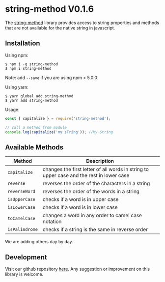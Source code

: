 # string-method V0.1.6

The [string-method](https://github.com/oreste-abizera/string-method) library provides access to string properties and methods that are not available for the native string in javascript.

## Installation

Using npm:

```shell
$ npm i -g string-method
$ npm i string-method
```

Note: add `--save` if you are using npm < 5.0.0

Using yarn:

```shell
$ yarn global add string-method
$ yarn add string-method
```

Usage:

```js
const { capitalize } = require('string-method');

// call a method from module
console.log(capitalize('my sTring')); //My String
```

## Available Methods

| Method         | Description                                                                              |
| -------------- | ---------------------------------------------------------------------------------------- |
| `capitalize`   | changes the first letter of all words in string to upper case and the rest in lower case |
| `reverse`      | reverses the order of the characters in a string                                         |
| `reverseWord`  | reverses the order of the words in a string                                              |
| `isUpperCase`  | checks if a word is in upper case                                                        |
| `isLowerCase`  | checks if a word is in lower case                                                        |
| `toCamelCase`  | changes a word in any order to camel case notation                                       |
| `isPalindrome` | checks if a string is the same in reverse order                                          |

We are adding others day by day.

## Development

Visit our github repository [here](https://github.com/oreste-abizera/string-method). Any suggestion or improvement on this library is welcome.
